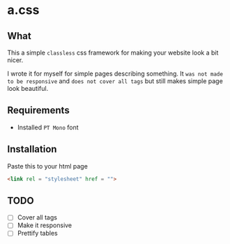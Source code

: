 # a.css

## What
This a simple `classless` css framework for making your website look a bit nicer.

I wrote it for myself for simple pages describing something. It `was not made to be responsive` and `does not cover all tags` but still makes simple page look beautiful.

## Requirements
- Installed `PT Mono` font

## Installation
Paste this to your html page 
```html
<link rel = "stylesheet" href = "">
```

## TODO
- [ ] Cover all tags
- [ ] Make it responsive
- [ ] Prettify tables